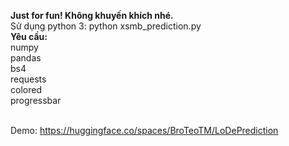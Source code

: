 <b>Just for fun! Không khuyến khích nhé.</b>
<br>
Sử dụng python 3: python xsmb_prediction.py
<br>**Yêu cầu:**
<br>numpy
<br>pandas
<br>bs4
<br>requests
<br>colored
<br>progressbar


<br> Demo: https://huggingface.co/spaces/BroTeoTM/LoDePrediction
<br>

